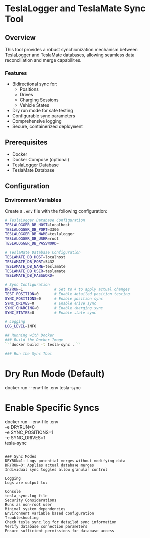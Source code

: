 # TeslaLogger and TeslaMate Sync Tool

## Overview

This tool provides a robust synchronization mechanism between TeslaLogger and TeslaMate databases, allowing seamless data reconciliation and merge capabilities.

### Features

- Bidirectional sync for:
  - Positions
  - Drives
  - Charging Sessions
  - Vehicle States
- Dry run mode for safe testing
- Configurable sync parameters
- Comprehensive logging
- Secure, containerized deployment

## Prerequisites

- Docker
- Docker Compose (optional)
- TeslaLogger Database
- TeslaMate Database

## Configuration

### Environment Variables

Create a `.env` file with the following configuration:

```bash
# TeslaLogger Database Configuration
TESLALOGGER_DB_HOST=localhost
TESLALOGGER_DB_PORT=3306
TESLALOGGER_DB_NAME=teslalogger
TESLALOGGER_DB_USER=root
TESLALOGGER_DB_PASSWORD=

# TeslaMate Database Configuration
TESLAMATE_DB_HOST=localhost
TESLAMATE_DB_PORT=5432
TESLAMATE_DB_NAME=teslamate
TESLAMATE_DB_USER=teslamate
TESLAMATE_DB_PASSWORD=

# Sync Configuration
DRYRUN=1              # Set to 0 to apply actual changes
TEST_POSITION=0       # Enable detailed position testing
SYNC_POSITIONS=0      # Enable position sync
SYNC_DRIVES=0         # Enable drive sync
SYNC_CHARGING=0       # Enable charging sync
SYNC_STATES=0         # Enable state sync

# Logging
LOG_LEVEL=INFO

## Running with Docker
### Build the Docker Image
```docker build -t tesla-sync .```

### Run the Sync Tool

```
# Dry Run Mode (Default)
docker run --env-file .env tesla-sync

# Enable Specific Syncs
docker run --env-file .env \
    -e DRYRUN=0 \
    -e SYNC_POSITIONS=1 \
    -e SYNC_DRIVES=1 \
    tesla-sync
```

### Sync Modes
DRYRUN=1: Logs potential merges without modifying data
DRYRUN=0: Applies actual database merges
Individual sync toggles allow granular control

Logging
Logs are output to:

Console
tesla_sync.log file
Security Considerations
Runs as non-root user
Minimal system dependencies
Environment variable based configuration
Troubleshooting
Check tesla_sync.log for detailed sync information
Verify database connection parameters
Ensure sufficient permissions for database access